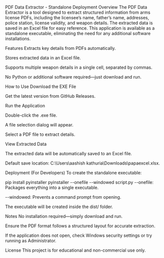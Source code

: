 
PDF Data Extractor - Standalone Deployment
Overview
The PDF Data Extractor is a tool designed to extract structured information from arms license PDFs, including the licensee’s name, father’s name, addresses, police station, license validity, and weapon details. The extracted data is saved in an Excel file for easy reference. This application is available as a standalone executable, eliminating the need for any additional software installations.

Features
Extracts key details from PDFs automatically.

Stores extracted data in an Excel file.

Supports multiple weapon details in a single cell, separated by commas.

No Python or additional software required—just download and run.

How to Use
Download the EXE File

Get the latest version from GitHub Releases.

Run the Application

Double-click the .exe file.

A file selection dialog will appear.

Select a PDF file to extract details.

View Extracted Data

The extracted data will be automatically saved to an Excel file.

Default save location: C:\Users\aashish kathuria\Downloads\papaexcel.xlsx.

Deployment (For Developers)
To create the standalone executable:

pip install pyinstaller
pyinstaller --onefile --windowed script.py
--onefile: Packages everything into a single executable.

--windowed: Prevents a command prompt from opening.

The executable will be created inside the dist/ folder.

Notes
No installation required—simply download and run.

Ensure the PDF format follows a structured layout for accurate extraction.

If the application does not open, check Windows security settings or try running as Administrator.

License
This project is for educational and non-commercial use only.
